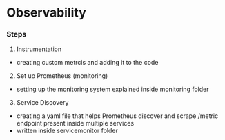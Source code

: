 # Observability

### Steps

1. Instrumentation
- creating custom metrcis and adding it to the code

2. Set up Prometheus (monitoring)
- setting up the monitoring system explained inside monitoring folder

3. Service Discovery
- creating a yaml file that helps Prometheus discover and scrape /metric endpoint present inside multiple services
- written inside servicemonitor folder